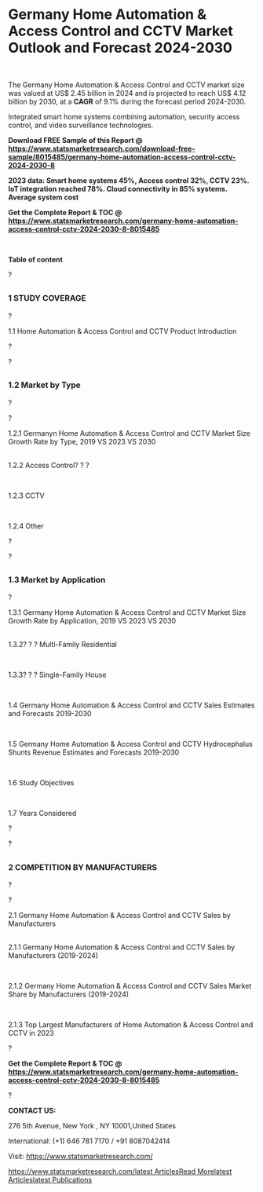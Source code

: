 <h1>Germany Home Automation & Access Control and CCTV Market Outlook and Forecast 2024-2030</h1><br/><p>The Germany Home Automation & Access Control and CCTV market size was valued at US$ 2.45 billion in 2024 and is projected to reach US$ 4.12 billion by 2030, at a <strong>CAGR</strong> of 9.1% during the forecast period 2024-2030.</p>
 
 
 
 <p>Integrated smart home systems combining automation, security access control, and video surveillance technologies.</p>
 
 
 
 <p><strong>Download FREE Sample of this Report @ <a href="https://www.statsmarketresearch.com/download-free-sample/8015485/germany-home-automation-access-control-cctv-2024-2030-8">https://www.statsmarketresearch.com/download-free-sample/8015485/germany-home-automation-access-control-cctv-2024-2030-8</a></strong></p>
 
 
 
 <p><strong>2023 data: Smart home systems 45%, Access control 32%, CCTV 23%. IoT integration reached 78%. Cloud connectivity in 85% systems. Average system cost</strong></p>
 
 
 
 <div><b>Get the Complete Report & TOC @ <a href="https://www.statsmarketresearch.com/germany-home-automation-access-control-cctv-2024-2030-8-8015485">https://www.statsmarketresearch.com/germany-home-automation-access-control-cctv-2024-2030-8-8015485</a></b></div>
 
 
 
 <p><br />
 
 <b>Table of content</b></p>
 
 
 
 <p>? </p>
 
 
 
 <h2><span style="font-size:16px"><strong>1 STUDY COVERAGE</strong></span></h2>
 
 
 
 <p>? </p>
 
 
 
 <p>1.1 Home Automation & Access Control and CCTV Product Introduction</p>
 
 
 
 <p>? </p>
 
 
 
 <p>? </p>
 
 
 
 <h2><span style="font-size:16px"><strong>1.2 Market by Type</strong></span></h2>
 
 
 
 <p>? </p>
 
 
 
 <p>? </p>
 
 
 
 <p>1.2.1 Germanyn Home Automation & Access Control and CCTV Market Size Growth Rate by Type, 2019 VS 2023 VS 2030<br />
 
 <br />
 
 1.2.2 Access Control? ? ? <br />
 
 <br />
 
 1.2.3 CCTV<br />
 
 <br />
 
 1.2.4 Other<br />
 
 ? </p>
 
 
 
 <p>? </p>
 
 
 
 <h2><span style="font-size:16px"><strong>1.3 Market by Application</strong></span></h2>
 
 
 
 <p>? </p>
 
 
 
 <p>1.3.1 Germany Home Automation & Access Control and CCTV Market Size Growth Rate by Application, 2019 VS 2023 VS 2030<br />
 
 <br />
 
 1.3.2? ? ? Multi-Family Residential<br />
 
 <br />
 
 1.3.3? ? ? Single-Family House<br />
 
 <br />
 
 1.4 Germany Home Automation & Access Control and CCTV Sales Estimates and Forecasts 2019-2030<br />
 
 <br />
 
 1.5 Germany Home Automation & Access Control and CCTV Hydrocephalus Shunts Revenue Estimates and Forecasts 2019-2030<br />
 
 <br />
 
 1.6 Study Objectives<br />
 
 <br />
 
 1.7 Years Considered</p>
 
 
 
 <p>? </p>
 
 
 
 <p>? </p>
 
 
 
 <h2><span style="font-size:16px"><strong>2 COMPETITION BY MANUFACTURERS</strong></span></h2>
 
 
 
 <p>? </p>
 
 
 
 <p>? </p>
 
 
 
 <p>2.1 Germany Home Automation & Access Control and CCTV Sales by Manufacturers<br />
 
 <br />
 
 2.1.1 Germany Home Automation & Access Control and CCTV Sales by Manufacturers (2019-2024)<br />
 
 <br />
 
 2.1.2 Germany Home Automation & Access Control and CCTV Sales Market Share by Manufacturers (2019-2024)<br />
 
 <br />
 
 2.1.3 Top Largest Manufacturers of Home Automation & Access Control and CCTV in 2023</p>
 
 
 
 <p>? </p>
 
 
 
 <div><b>Get the Complete Report & TOC @ <a href="https://www.statsmarketresearch.com/germany-home-automation-access-control-cctv-2024-2030-8-8015485">https://www.statsmarketresearch.com/germany-home-automation-access-control-cctv-2024-2030-8-8015485</a></b></div>
 
 
 
 <p>? </p>
 
 
 
 <p><b>CONTACT US:</b><br />
 
 276 5th Avenue, New York , NY 10001,United States<br />
 
 International: (+1) 646 781 7170 / +91 8087042414<br />
 
 Visit: <a href="https://www.statsmarketresearch.com/">https://www.statsmarketresearch.com/</a><br />
 
 <a href="https://gyeongbokgung.com">https://www.statsmarketresearch.com/</a><a href="https://hallyeomaritime.com">latest Articles</a><a href="https://jingwansa.com">Read More</a><a href="https://nguoiviet.jp/">latest Articles</a><a href="https://www.intelmarketresearch.com/">latest Publications</a></p>